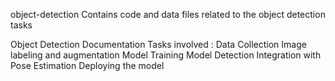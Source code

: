 object-detection
Contains code and data files related to the object detection tasks

Object Detection Documentation
Tasks involved :
Data Collection
Image labeling and augmentation
Model Training
Model Detection
Integration with Pose Estimation
Deploying the model
